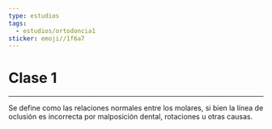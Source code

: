 ```yaml
---
type: estudios
tags:
  - estudios/ortodoncia1
sticker: emoji//1f6a7
---
```


# Clase 1
___
Se define como las relaciones normales entre los molares, si bien la línea de oclusión es incorrecta por malposición dental, rotaciones u otras causas.
